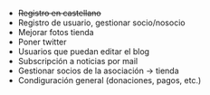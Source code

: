* ~~Registro en castellano~~
* Registro de usuario, gestionar socio/nosocio
* Mejorar fotos tienda
* Poner twitter
* Usuarios que puedan editar el blog
* Subscripción a noticias por mail
* Gestionar socios de la asociación -> tienda
* Condiguración general (donaciones, pagos, etc.)